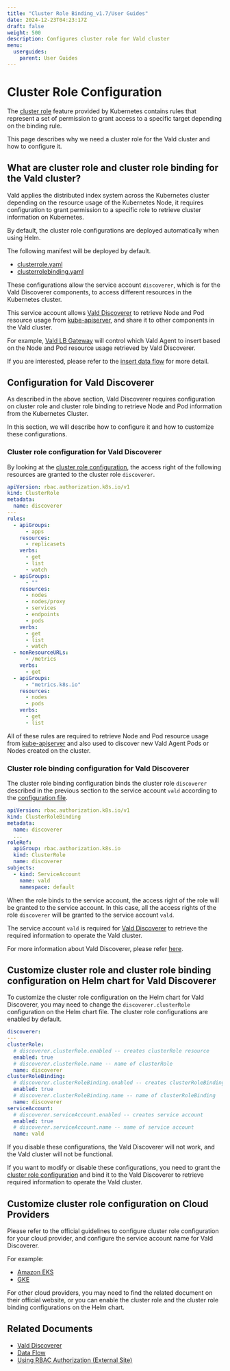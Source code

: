 ```yaml
---
title: "Cluster Role Binding_v1.7/User Guides"
date: 2024-12-23T04:23:17Z
draft: false
weight: 500
description: Configures cluster role for Vald cluster
menu:
  userguides:
    parent: User Guides
---
```


# Cluster Role Configuration

The [cluster role](https://kubernetes.io/docs/reference/access-authn-authz/rbac/) feature provided by Kubernetes contains rules that represent a set of permission to grant access to a specific target depending on the binding rule.

This page describes why we need a cluster role for the Vald cluster and how to configure it.

## What are cluster role and cluster role binding for the Vald cluster?

Vald applies the distributed index system across the Kubernetes cluster depending on the resource usage of the Kubernetes Node, it requires configuration to grant permission to a specific role to retrieve cluster information on Kubernetes.

By default, the cluster role configurations are deployed automatically when using Helm.

The following manifest will be deployed by default.

- [clusterrole.yaml](https://github.com/vdaas/vald/blob/main/k8s/discoverer/clusterrole.yaml)
- [clusterrolebinding.yaml](https://github.com/vdaas/vald/blob/main/k8s/discoverer/clusterrolebinding.yaml)

These configurations allow the service account `discoverer`, which is for the Vald Discoverer components, to access different resources in the Kubernetes cluster.

This service account allows [Vald Discoverer](/docs/v1.7/overview/component/discoverer) to retrieve Node and Pod resource usage from [kube-apiserver](https://kubernetes.io/docs/reference/command-line-tools-reference/kube-apiserver/), and share it to other components in the Vald cluster.

For example, [Vald LB Gateway](/docs/v1.7/overview/component/lb-gateway) will control which Vald Agent to insert based on the Node and Pod resource usage retrieved by Vald Discoverer.

If you are interested, please refer to the [insert data flow](/docs/v1.7/overview/data-flow#insert) for more detail.

## Configuration for Vald Discoverer

As described in the above section, Vald Discoverer requires configuration on cluster role and cluster role binding to retrieve Node and Pod information from the Kubernetes Cluster.

In this section, we will describe how to configure it and how to customize these configurations.

### Cluster role configuration for Vald Discoverer

By looking at the [cluster role configuration](https://github.com/vdaas/vald/blob/main/k8s/discoverer/clusterrole.yaml), the access right of the following resources are granted to the cluster role `discoverer`.

```yaml
apiVersion: rbac.authorization.k8s.io/v1
kind: ClusterRole
metadata:
  name: discoverer
---
rules:
  - apiGroups:
      - apps
    resources:
      - replicasets
    verbs:
      - get
      - list
      - watch
  - apiGroups:
      - ""
    resources:
      - nodes
      - nodes/proxy
      - services
      - endpoints
      - pods
    verbs:
      - get
      - list
      - watch
  - nonResourceURLs:
      - /metrics
    verbs:
      - get
  - apiGroups:
      - "metrics.k8s.io"
    resources:
      - nodes
      - pods
    verbs:
      - get
      - list
```

All of these rules are required to retrieve Node and Pod resource usage from [kube-apiserver](https://kubernetes.io/docs/reference/command-line-tools-reference/kube-apiserver/) and also used to discover new Vald Agent Pods or Nodes created on the cluster.

### Cluster role binding configuration for Vald Discoverer

The cluster role binding configuration binds the cluster role `discoverer` described in the previous section to the service account `vald` according to the [configuration file](https://github.com/vdaas/vald/blob/main/k8s/discoverer/clusterrolebinding.yaml).

```yaml
apiVersion: rbac.authorization.k8s.io/v1
kind: ClusterRoleBinding
metadata:
  name: discoverer
  ...
roleRef:
  apiGroup: rbac.authorization.k8s.io
  kind: ClusterRole
  name: discoverer
subjects:
  - kind: ServiceAccount
    name: vald
    namespace: default
```

When the role binds to the service account, the access right of the role will be granted to the service account.
In this case, all the access rights of the role `discoverer` will be granted to the service account `vald`.

The service account `vald` is required for [Vald Discoverer](https://github.com/vdaas/vald/blob/main/k8s/discoverer/deployment.yaml#L155) to retrieve the required information to operate the Vald cluster.

For more information about Vald Discoverer, please refer [here](/docs/v1.7/overview/component/discoverer).

## Customize cluster role and cluster role binding configuration on Helm chart for Vald Discoverer

To customize the cluster role configuration on the Helm chart for Vald Discoverer, you may need to change the `discoverer.clusterRole` configuration on the Helm chart file. The cluster role configurations are enabled by default.

```yaml
discoverer:
---
clusterRole:
  # discoverer.clusterRole.enabled -- creates clusterRole resource
  enabled: true
  # discoverer.clusterRole.name -- name of clusterRole
  name: discoverer
clusterRoleBinding:
  # discoverer.clusterRoleBinding.enabled -- creates clusterRoleBinding resource
  enabled: true
  # discoverer.clusterRoleBinding.name -- name of clusterRoleBinding
  name: discoverer
serviceAccount:
  # discoverer.serviceAccount.enabled -- creates service account
  enabled: true
  # discoverer.serviceAccount.name -- name of service account
  name: vald
```

<div class="warning">
If you disable these configurations, the Vald Discoverer will not work, and the Vald cluster will not be functional.
</div>

If you want to modify or disable these configurations, you need to grant the [cluster role configuration](https://github.com/vdaas/vald/blob/main/k8s/discoverer/clusterrole.yaml) and bind it to the Vald Discoverer to retrieve required information to operate the Vald cluster.

## Customize cluster role configuration on Cloud Providers

Please refer to the official guidelines to configure cluster role configuration for your cloud provider, and configure the service account name for Vald Discoverer.

For example:

- [Amazon EKS](https://docs.aws.amazon.com/eks/latest/userguide/add-user-role.html)
- [GKE](https://cloud.google.com/kubernetes-engine/docs/how-to/role-based-access-control)

For other cloud providers, you may need to find the related document on their official website, or you can enable the cluster role and the cluster role binding configurations on the Helm chart.

## Related Documents

- [Vald Discoverer](/docs/v1.7/overview/component/discoverer)
- [Data Flow](/docs/v1.7/overview/data-flow)
- [Using RBAC Authorization (External Site)](https://kubernetes.io/docs/reference/access-authn-authz/rbac/)
